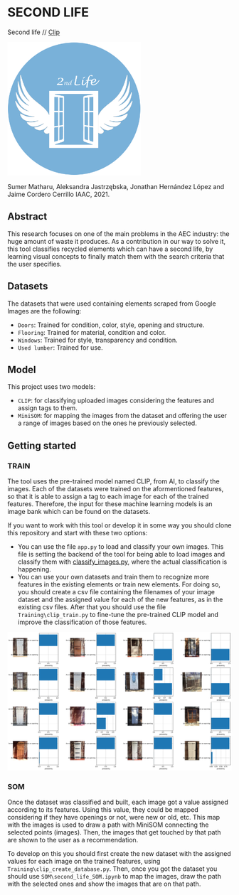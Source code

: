 # SECOND LIFE

Second life // [Clip](https://openai.com/blog/clip/)

<img src="imgs/2ndLife_Logo.png" width="300px"/>

Sumer Matharu, Aleksandra Jastrzębska, Jonathan Hernández López and Jaime Cordero Cerrillo
IAAC, 2021.

## Abstract

This research focuses on one of the main problems in the AEC industry: the huge amount of waste it produces. As a contribution in our way to solve it, this tool classifies recycled elements which can have a second life, by learning visual concepts to finally match them with the search criteria that the user specifies.

## Datasets

The datasets that were used containing elements scraped from Google Images are the following:

 - `Doors`: Trained for condition, color, style, opening and structure.
 - `Flooring`: Trained for material, condition and color.
 - `Windows`: Trained for style, transparency and condition.
 - `Used lumber`: Trained for use.

## Model

This project uses two models:

 - `CLIP`: for classifying uploaded images considering the features and assign tags to them.
 - `MiniSOM`: for mapping the images from the dataset and offering the user a range of images based on the ones he previously selected.

## Getting started

### TRAIN

The tool uses the pre-trained model named CLIP, from AI, to classify the images. Each of the datasets were trained on the aformentioned features, so that it is able to assign a tag to each image for each of the trained features. Therefore, the input for these machine learning models is an image bank which can be found on the datasets.

If you want to work with this tool or develop it in some way you should clone this repository and start with these two options:
 - You can use the file `app.py` to load and classify your own images. This file is setting the backend of the tool for being able to load images and classify them with [classify_images.py](Training\clip_classify_image.py), where the actual classification is happening.
 - You can use your own datasets and train them to recognize more features in the existing elements or train new elements. For doing so, you should create a csv file containing the filenames of your image dataset and the assigned value for each of the new features, as in the existing csv files. After that you should use the file `Training\clip_train.py` to fine-tune the pre-trained CLIP model and improve the classification of those features.

<img src="imgs/training.png" width="900px"/>

### SOM

Once the dataset was classified and built, each image got a value assigned according to its features. Using this value, they could be mapped considering if they have openings or not, were new or old, etc. This map with the images is used to draw a path with MiniSOM connecting the selected points (images). Then, the images that get touched by that path are shown to the user as a recommendation.

To develop on this you should first create the new dataset with the assigned values for each image on the trained features, using `Training\clip_create_database.py`. Then, once you got the dataset you should use `SOM\second_life_SOM.ipynb` to map the images, draw the path with the selected ones and show the images that are on that path.